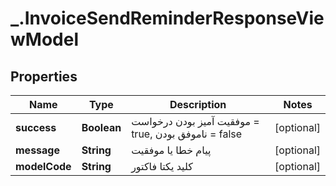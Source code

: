 # _.InvoiceSendReminderResponseViewModel

## Properties
Name | Type | Description | Notes
------------ | ------------- | ------------- | -------------
**success** | **Boolean** | موفقیت آمیز بودن درخواست = true, ناموفق بودن = false | [optional] 
**message** | **String** | پیام خطا یا موفقیت | [optional] 
**modelCode** | **String** | کلید یکتا فاکتور | [optional] 


